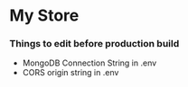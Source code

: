 <h1>My Store</h1>

<h3> Things to edit before production build </h3>
<ul>
<li> MongoDB Connection String in .env </li>
<li> CORS origin string in .env </li>
</ul>